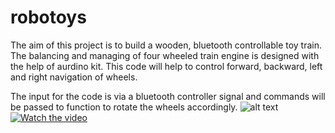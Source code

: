 # robotoys
The aim of this project is to build a wooden, bluetooth controllable toy train. The balancing and managing of four wheeled train engine is designed with the help of aurdino kit. 
This code will help to control forward, backward, left and right navigation of wheels. 

The input for the code is via a bluetooth controller signal and commands will be passed to function to rotate the wheels accordingly.
![alt text](https://github.com/uday160386/robotoys/blob/master/images/wooden-to-train.jpeg)
[![Watch the video]()](https://youtu.be/3mcCuL9hx_4)

